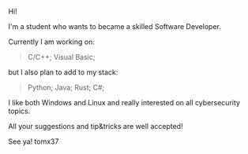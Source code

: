 Hi!
                                             
I'm a student who wants to became a skilled Software Developer.

Currently I am working on:
  > C/C++;
  > Visual Basic;

but I also plan to add to my stack:
  > Python;
  > Java;
  > Rust;
  > C#;

I like both Windows and Linux and really interested on all cybersecurity topics.

All your suggestions and tip&tricks are well accepted!

See ya! 
tomx37
